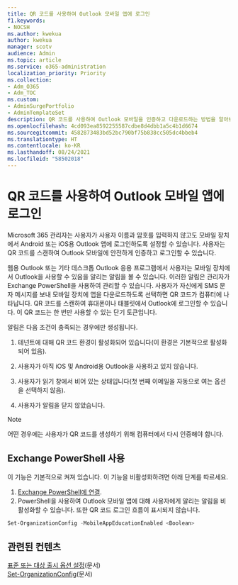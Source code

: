 ```yaml
---
title: QR 코드를 사용하여 Outlook 모바일 앱에 로그인
f1.keywords:
- NOCSH
ms.author: kwekua
author: kwekua
manager: scotv
audience: Admin
ms.topic: article
ms.service: o365-administration
localization_priority: Priority
ms.collection:
- Adm_O365
- Adm_TOC
ms.custom:
- AdminSurgePortfolio
- AdminTemplateSet
description: QR 코드를 사용하여 Outlook 모바일을 인증하고 다운로드하는 방법을 알아보세요.
ms.openlocfilehash: 4cd093ea8592255587cdbe8d4dbb1a5c4b1d6674
ms.sourcegitcommit: 4582873483bd52bc790bf75b838cc505dc4bbeb4
ms.translationtype: HT
ms.contentlocale: ko-KR
ms.lasthandoff: 08/24/2021
ms.locfileid: "58502018"
---
```

# <a name="use-a-qr-code-to-sign-in-to-the-outlook-mobile-apps"></a>QR 코드를 사용하여 Outlook 모바일 앱에 로그인

Microsoft 365 관리자는 사용자가 사용자 이름과 암호를 입력하지 않고도 모바일 장치에서 Android 또는 iOS용 Outlook 앱에 로그인하도록 설정할 수 있습니다. 사용자는 QR 코드를 스캔하여 Outlook 모바일에 안전하게 인증하고 로그인할 수 있습니다.

웹용 Outlook 또는 기타 데스크톱 Outlook 응용 프로그램에서 사용자는 모바일 장치에서 Outlook을 사용할 수 있음을 알리는 알림을 볼 수 있습니다. 이러한 알림은 관리자가 Exchange PowerShell을 사용하여 관리할 수 있습니다. 사용자가 자신에게 SMS 문자 메시지를 보내 모바일 장치에 앱을 다운로드하도록 선택하면 QR 코드가 컴퓨터에 나타납니다. QR 코드를 스캔하여 휴대폰이나 태블릿에서 Outlook에 로그인할 수 있습니다. 이 QR 코드는 한 번만 사용할 수 있는 단기 토큰입니다.

알림은 다음 조건이 충족되는 경우에만 생성됩니다.

1. 테넌트에 대해 QR 코드 환경이 활성화되어 있습니다(이 환경은 기본적으로 활성화되어 있음).

2. 사용자가 아직 iOS 및 Android용 Outlook을 사용하고 있지 않습니다.

3. 사용자가 읽기 창에서 비어 있는 상태입니다(첫 번째 이메일을 자동으로 여는 옵션을 선택하지 않음).

4. 사용자가 알림을 닫지 않았습니다.

> [!NOTE]
> 어떤 경우에는 사용자가 QR 코드를 생성하기 위해 컴퓨터에서 다시 인증해야 합니다.

## <a name="use-exchange-powershell"></a>Exchange PowerShell 사용

이 기능은 기본적으로 켜져 있습니다. 이 기능을 비활성화하려면 아래 단계를 따르세요.

1. [Exchange PowerShell에 연결](/powershell/exchange/connect-to-exchange-online-powershell).
2. PowerShell을 사용하여 Outlook 모바일 앱에 대해 사용자에게 알리는 알림을 비활성화할 수 있습니다. 또한 QR 코드 로그인 흐름이 표시되지 않습니다.

```powershell
Set-OrganizationConfig -MobileAppEducationEnabled <Boolean>
```

## <a name="related-content"></a>관련된 컨텐츠

[표준 또는 대상 출시 옵션 설정](release-options-in-office-365.md)(문서)\
[Set-OrganizationConfig](/powershell/module/exchange/set-organizationconfig)(문서)
